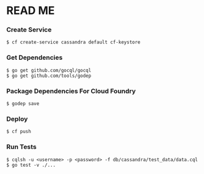 # READ ME

### Create Service
```
$ cf create-service cassandra default cf-keystore
```

### Get Dependencies
```
$ go get github.com/gocql/gocql
$ go get github.com/tools/godep
```

### Package Dependencies For Cloud Foundry
```
$ godep save
```

### Deploy
```
$ cf push
```

### Run Tests
```
$ cqlsh -u <username> -p <password> -f db/cassandra/test_data/data.cql
$ go test -v ./...
```